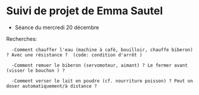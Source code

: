 # Suivi de projet de Emma Sautel

* Séance du mercredi 20 décembre

Recherches:

      -Comment chauffer l'eau (machine à café, bouilloir, chauffe biberon) ? Avec une résistance ?  (code: condition d'arrêt )
      
      -Comment remuer le biberon (servomoteur, aimant) ? Le fermer avant (visser le bouchon ) ?
      
      -Comment verser le lait en poudre (cf. nourriture poisson) ? Peut on doser automatiquement/à distance ? 
      
      
      
